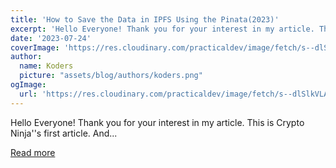 ```yaml
---
title: 'How to Save the Data in IPFS Using the Pinata(2023)'
excerpt: 'Hello Everyone! Thank you for your interest in my article. This is Crypto Ninja''s first article. And...'
date: '2023-07-24'
coverImage: 'https://res.cloudinary.com/practicaldev/image/fetch/s--dlSlkVLA--/c_imagga_scale,f_auto,fl_progressive,h_420,q_auto,w_1000/https://dev-to-uploads.s3.amazonaws.com/uploads/articles/qq8gqtasospkw9y2lcgx.png'
author:
  name: Koders
  picture: "assets/blog/authors/koders.png"
ogImage:
  url: 'https://res.cloudinary.com/practicaldev/image/fetch/s--dlSlkVLA--/c_imagga_scale,f_auto,fl_progressive,h_420,q_auto,w_1000/https://dev-to-uploads.s3.amazonaws.com/uploads/articles/qq8gqtasospkw9y2lcgx.png'
---
```


Hello Everyone! Thank you for your interest in my article. This is Crypto Ninja''s first article. And...

[Read more](https://dev.to/cryptoninja0617/how-to-save-the-data-in-ipfs-using-the-pinata2023-1p0g)
